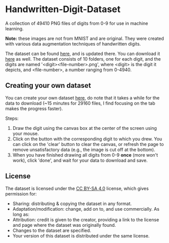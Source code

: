 # Handwritten-Digit-Dataset
A collection of 49410 PNG files of digits from 0-9 for use in machine learning.

**Note:** these images are not from MNIST and are original. They were created with various data augmentation techniques of handwritten digits.

The dataset can be found [here](https://www.kaggle.com/jcprogjava/handwritten-digits-dataset-not-in-mnist), and is updated there. You can download it [here]() as well. The dataset consists of 10 folders, one for each digit, and the digits are named '\<digit>\<file-number>.png', where \<digit> is the digit it depicts, and \<file-number>, a number ranging from 0-4940.


## Creating your own dataset

You can create your own dataset [here](https://jc-progjava.github.io/Handwritten-Digit-Dataset/), do note that it takes a while for the data to download (~15 minutes for 29160 files, I find focusing on the tab makes the progress faster).

Steps:
1. Draw the digit using the canvas box at the center of the screen using your mouse.
2. Click on the button with the corresponding digit to which you drew.
   You can click on the 'clear' button to clear the canvas, or refresh the page to remove unsatisfactory data (e.g., the image is cut off at the bottom).
3. When you have finished drawing all digits from 0-9 **once** (more won't work), click 'done', and wait for your data to download and save.


## License

The dataset is licensed under the [CC BY-SA 4.0](https://creativecommons.org/licenses/by-sa/4.0/) license, which gives permission for:
- Sharing: distributing & copying the dataset in any format.
- Adaptation/modification: change, add on to, and use commercially.
As long as:
- Attribution: credit is given to the creator, providing a link to the license and page where the dataset was originally found.
- Changes to the dataset are specified.
- Your version of this dataset is distributed under the same license.
